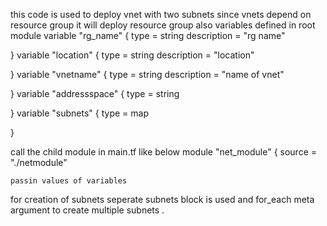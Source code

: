 this code is used to deploy vnet with two subnets 
since vnets depend on resource group it will deploy resource group also 
variables defined in root module 
variable "rg_name" {
    type = string
    description = "rg name"
  
}
variable "location" {
    type = string
    description = "location"
  
}
variable "vnetname" {
    type = string
    description = "name of vnet"
  
}
variable "addressspace" {
    type = string
  
}
variable "subnets" {
    type = map
  
}


call the child module in main.tf like below
module "net_module" {
    source = "./netmodule"

    passin values of variables 



for creation of subnets seperate subnets block is used and 
for_each meta argument to create multiple subnets .
